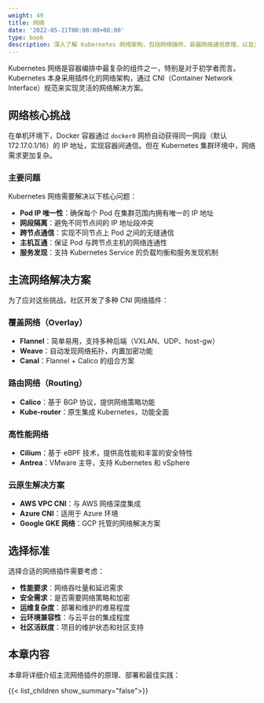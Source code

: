```yaml
---
weight: 49
title: 网络
date: '2022-05-21T00:00:00+08:00'
type: book
description: 深入了解 Kubernetes 网络架构，包括网络插件、容器网络通信原理，以及主流网络解决方案如 Flannel、Calico 和 Cilium 的特点与应用场景。
---
```


Kubernetes 网络是容器编排中最复杂的组件之一，特别是对于初学者而言。Kubernetes 本身采用插件化的网络架构，通过 CNI（Container Network Interface）规范来实现灵活的网络解决方案。

## 网络核心挑战

在单机环境下，Docker 容器通过 `docker0` 网桥自动获得同一网段（默认 172.17.0.1/16）的 IP 地址，实现容器间通信。但在 Kubernetes 集群环境中，网络需求更加复杂。

### 主要问题

Kubernetes 网络需要解决以下核心问题：

- **Pod IP 唯一性**：确保每个 Pod 在集群范围内拥有唯一的 IP 地址
- **网段隔离**：避免不同节点间的 IP 地址段冲突
- **跨节点通信**：实现不同节点上 Pod 之间的无缝通信
- **主机互通**：保证 Pod 与跨节点主机的网络连通性
- **服务发现**：支持 Kubernetes Service 的负载均衡和服务发现机制

## 主流网络解决方案

为了应对这些挑战，社区开发了多种 CNI 网络插件：

### 覆盖网络（Overlay）

- **Flannel**：简单易用，支持多种后端（VXLAN、UDP、host-gw）
- **Weave**：自动发现网络拓扑，内置加密功能
- **Canal**：Flannel + Calico 的组合方案

### 路由网络（Routing）

- **Calico**：基于 BGP 协议，提供网络策略功能
- **Kube-router**：原生集成 Kubernetes，功能全面

### 高性能网络

- **Cilium**：基于 eBPF 技术，提供高性能和丰富的安全特性
- **Antrea**：VMware 主导，支持 Kubernetes 和 vSphere

### 云原生解决方案

- **AWS VPC CNI**：与 AWS 网络深度集成
- **Azure CNI**：适用于 Azure 环境
- **Google GKE 网络**：GCP 托管的网络解决方案

## 选择标准

选择合适的网络插件需要考虑：

- **性能要求**：网络吞吐量和延迟需求
- **安全需求**：是否需要网络策略和加密
- **运维复杂度**：部署和维护的难易程度
- **云环境兼容性**：与云平台的集成程度
- **社区活跃度**：项目的维护状态和社区支持

## 本章内容

本章将详细介绍主流网络插件的原理、部署和最佳实践：

{{< list_children show_summary="false">}}
